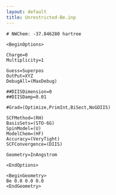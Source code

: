 ```yaml
---
layout: default
title: Unrestricted-Be.inp
---
```



    # NWChem: -37.846280 hartree

    <BeginOptions>

    Charge=0
    Multiplicity=1

    Guess=Superpos
    OutPut=XYZ
    DebugAll=(MaxDebug)

    ##DIISDimension=0
    ##DIISDamp=0.01

    #Grad=(Optimize,PrimInt,BiSect,NoGDIIS)

    SCFMethod=(RH)
    BasisSets=(STO-6G)
    SpinModel=(U)
    ModelChem=(HF)
    Accuracy=(VeryTight)
    SCFConvergence=(DIIS)

    Geometry=InAngstrom

    <EndOptions>

    <BeginGeometry>
    Be 0.0 0.0 0.0
    <EndGeometry>
